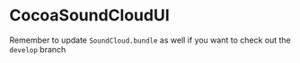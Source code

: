 CocoaSoundCloudUI
=================

Remember to update `SoundCloud.bundle` as well if you want to check out the `develop` branch
